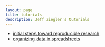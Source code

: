 ```yaml
---
layout: page
title: tutorials
description: Jeff Ziegler's tutorials
---
```


- [initial steps toward reproducible research](http://kbroman.org/steps2rr)
- [organizing data in spreadsheets](http://kbroman.org/dataorg)

